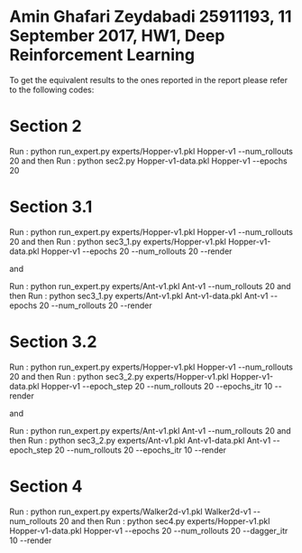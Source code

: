# Amin Ghafari Zeydabadi 25911193,  11 September 2017, HW1, Deep Reinforcement Learning

To get the equivalent results to the ones reported in the report please refer to the following codes:


# Section 2
Run : python run_expert.py experts/Hopper-v1.pkl Hopper-v1 --num_rollouts 20
and then
Run : python sec2.py  Hopper-v1-data.pkl Hopper-v1 --epochs 20

# Section 3.1
Run : python run_expert.py experts/Hopper-v1.pkl Hopper-v1 --num_rollouts 20
and then
Run : python sec3_1.py experts/Hopper-v1.pkl Hopper-v1-data.pkl Hopper-v1 --epochs 20 --num_rollouts 20 --render

and 

Run : python run_expert.py experts/Ant-v1.pkl Ant-v1 --num_rollouts 20
and then
Run : python sec3_1.py experts/Ant-v1.pkl Ant-v1-data.pkl Ant-v1 --epochs 20 --num_rollouts 20 --render

# Section 3.2
Run : python run_expert.py experts/Hopper-v1.pkl Hopper-v1 --num_rollouts 20
and then
Run : python sec3_2.py experts/Hopper-v1.pkl Hopper-v1-data.pkl Hopper-v1 --epoch_step 20 --num_rollouts 20 --epochs_itr 10 --render

and

Run : python run_expert.py experts/Ant-v1.pkl Ant-v1 --num_rollouts 20
and then
Run : python sec3_2.py experts/Ant-v1.pkl Ant-v1-data.pkl Ant-v1 --epoch_step 20 --num_rollouts 20 --epochs_itr 10 --render



# Section 4
Run : python run_expert.py experts/Walker2d-v1.pkl Walker2d-v1 --num_rollouts 20
and then
Run : python sec4.py experts/Hopper-v1.pkl Hopper-v1-data.pkl Hopper-v1 --epochs 20 --num_rollouts 20 --dagger_itr 10 --render


